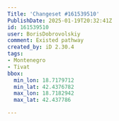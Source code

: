 ```yaml
---
Title: 'Changeset #161539510'
PublishDate: 2025-01-19T20:32:41Z
id: 161539510
user: BorisDobrovolskiy
comment: Existed pathway
created_by: iD 2.30.4
tags:
- Montenegro
- Tivat
bbox:
  min_lon: 18.7179712
  min_lat: 42.4376782
  max_lon: 18.7182942
  max_lat: 42.437786

---
```

